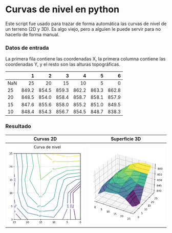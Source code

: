 # Curvas de nivel en python

Este script fue usado para trazar de forma automática las curvas de nivel de un terreno (2D y 3D). Es algo viejo, pero a alguien le puede servir para no hacerlo de forma manual.

### Datos de entrada

La primera fila contiene las coordenadas X, la primera columna contiene las coordenadas Y, y el resto son las alturas topográficas.

|      |     1 |     2 |     3 |     4 |     5 |     6 |
|------|------:|------:|------:|------:|------:|------:|
| NaN  |    25 |    20 |    15 |    10 |     5 |     0 |
| 25   | 849.2 | 854.5 | 859.3 | 862.2 | 863.3 | 862.8 |
| 20   | 848.5 | 854.0 | 858.4 | 858.7 | 858.1 | 857.9 |
| 15   | 847.6 | 855.6 | 858.0 | 855.2 | 851.0 | 849.5 |
| 10   | 848.4 | 854.3 | 856.7 | 854.5 | 848.7 | 838.3 |

### Resultado

| Curvas 2D | Superficie 3D |
|----------|----------|
| ![Curvas de nivel](img/1.png) | ![Superficie 3D](img/2.png) |

[^1]: UNI-RUACS Ingeniería Civil.

